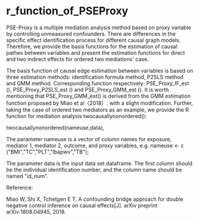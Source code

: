 # r_function_of_PSEProxy

PSE-Proxy is a multiple mediation analysis method based on proxy variable by controlling unmeasured confounders. There are differences in the specific effect identification process for different causal graph models. Therefore, we provide the basis functions for the estimation of causal pathes between variables and present the estimation functions for direct and two indirect effects for ordered two mediations' case. 
 
The basis function of causal edge estimation between variables is based on three estimation methods: identification formula method, P2SLS method and GMM method. Corresponding function respectively: PSE_Proxy_IF_est (), PSE_Proxy_P2SLS_est () and PSE_Proxy_GMM_est (). It is worth mentioning that PSE_Proxy_GMM_est() is derived from the GMM estimation function proposed by Miao et al（2018）. with a slight modification. Further, taking the case of ordered two mediators as an example, we provide the R function for mediation analysis twocausallynonordered(): 
 
twocausallynonordered(nameuse,data), 
 
The parameter nameuse is a vector of column names for exposure, mediator 1, mediator 2, outcome, and proxy variables, e.g. nameuse <- c ("BMI","TC","PLT","lbapwv","TB"); 
 
The parameter data is the input data set dataframe. The first column should be the individual identification number, and the column name should be named "id_num". 




Reference:

Miao W, Shi X, Tchetgen E T. A confounding bridge approach for double negative control inference on causal effects[J]. arXiv preprint arXiv:1808.04945, 2018.
